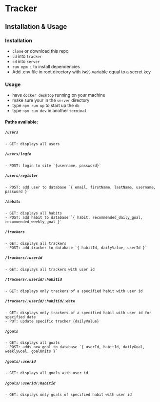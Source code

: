 # Tracker

## Installation & Usage

### Installation
- `clone` or download this repo
- `cd` into `tracker`
- `cd` into `server`
- `run npm i` to install dependencies
- Add .env file in root directory with `PASS` variable equal to a secret key

### Usage
- have `docker desktop` running on your machine
- make sure your in the `server` directory
- type `npm run up` to start up the `db`
- type `npm run dev` in another `terminal` 

#### Paths available:

##### `/users`
    - GET: displays all users
##### `/users/login`    
    - POST: login to site `{username, password}`
##### `/users/register`  
    - POST: add user to database `{ email, firstName, lastName, username, password }`

##### `/habits`
    - GET: displays all habits
    - POST: add habit to database `{ habit, recommended_daily_goal, recommended_weekly_goal }`

##### `/trackers`
    - GET: displays all trackers
    - POST: add tracker to database `{ habitId, dailyValue, userId }`
##### `/trackers/:userid`
    - GET: displays all trackers with user id
##### `/trackers/:userid/:habitid`
    - GET: displays only trackers of a specified habit with user id
##### `/trackers/:userid/:habitid/:date`
    - GET: displays only trackers of a specified habit with user id for specified date
    - PUT: update specific tracker {dailyValue}
 
##### `/goals`
    - GET: displays all goals
    - POST: adds new goal to database `{ userId, habitId, dailyGoal, weeklyGoal, goalUnits }`
##### `/goals/:userid`
    - GET: displays all goals with user id
##### `/goals/:userid/:habitid`
    - GET: displays only goals of specified habit with user id  